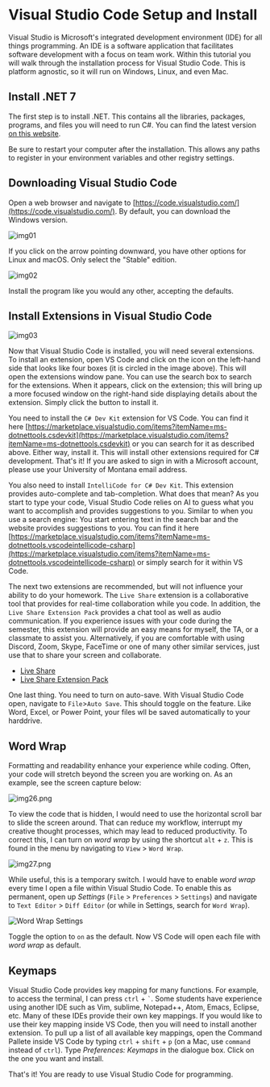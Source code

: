 # Visual Studio Code Setup and Install
Visual Studio is Microsoft's integrated development environment (IDE) for all things programming. An IDE is a software application that facilitates software development with a focus on team work. Within this tutorial you will walk through the installation process for Visual Studio Code. This is platform agnostic, so it will run on Windows, Linux, and even Mac.

## Install .NET 7
The first step is to install .NET. This contains all the libraries, packages, programs, and files you will need to run C#. You can find the latest version [on this website](https://dotnet.microsoft.com/en-us/download). 

Be sure to restart your computer after the installation. This allows any paths to register in your environment variables and other registry settings.

## Downloading Visual Studio Code
Open a web browser and navigate to [https://code.visualstudio.com/](https://code.visualstudio.com/). By default, you can download the Windows version. 

![img01](assets/img01.png)

If you click on the arrow pointing downward, you have other options for Linux and macOS. Only select the "Stable" edition.

![img02](assets/img02.png)

Install the program like you would any other, accepting the defaults.
<!--
## Installing and Integrating Python
For those of you who are familiar with using IDE environments (e.g. Visual Studio, Eclipse, NetBeans) you can use Visual Studio Code to program Python natively. This allows you to code and run Python from directly within Visual Studio, including tab completion. Note, you must have an interpreter in order to run the code.

The following webpage provides a guide to install Python and integrate it with Visual Studio Code for Windows, Linux, and macOS [https://code.visualstudio.com/docs/python/python-tutorial](https://code.visualstudio.com/docs/python/python-tutorial). Please take note of the following:
* Windows: You will need to download Python from [python.org](https://www.python.org/downloads/).
* macOS: You cannot install a system-wide version of Python. Instead, you must use Homebrew instead (see the documentation for more details). 
* Linux: By default, all mainstream Linux distros (e.g. Ubuntu, Debian) come with Python 3 installed.
-->

## Install Extensions in Visual Studio Code
<!--Now that Python is on your system, you need to integrate a Python interpreter in VS Code. Prior to this, you will need to install several extensions that will prove helpful this semester. You can search for the extension names within VS Code, or use the links provided below. The following are required extensions:
* [Python](https://marketplace.visualstudio.com/items?itemName=ms-python.python)
* [Pylance](https://marketplace.visualstudio.com/items?itemName=ms-python.vscode-pylance)
* [Visual Studio IntelliCode](https://marketplace.visualstudio.com/items?itemName=VisualStudioExptTeam.vscodeintellicode)-->

![img03](assets/img03.png)

Now that Visual Studio Code is installed, you will need several extensions. To install an extension, open VS Code and click on the icon on the left-hand side that looks like four boxes (it is circled in the image above). This will open the extensions window pane. You can use the search box to search for the extensions. When it appears, click on the extension; this will bring up a more focused window on the right-hand side displaying details about the extension. Simply click the button to install it.

You need to install the `C# Dev Kit` extension for VS Code. You can find it here [https://marketplace.visualstudio.com/items?itemName=ms-dotnettools.csdevkit](https://marketplace.visualstudio.com/items?itemName=ms-dotnettools.csdevkit) or you can search for it as described above. Either way, install it. This will install other extensions required for C# development. That's it! If you are asked to sign in with a Microsoft account, please use your University of Montana email address.

You also need to install `IntelliCode for C# Dev Kit`. This extension provides auto-complete and tab-completion. What does that mean? As you start to type your code, Visual Studio Code relies on AI to guess what you want to accomplish and provides suggestions to you. Similar to when you use a search engine: You start entering text in the search bar and the website provides suggestions to you. You can find it here [https://marketplace.visualstudio.com/items?itemName=ms-dotnettools.vscodeintellicode-csharp](https://marketplace.visualstudio.com/items?itemName=ms-dotnettools.vscodeintellicode-csharp) or simply search for it within VS Code.

The next two extensions are recommended, but will not influence your ability to do your homework. The `Live Share` extension is a collaborative tool that provides for real-time collaboration while you code. In addition, the `Live Share Extension Pack` provides a chat tool as well as audio communication. If you experience issues with your code during the semester, this extension will provide an easy means for myself, the TA, or a classmate to assist you. Alternatively, if you are comfortable with using Discord, Zoom, Skype, FaceTime or one of many other similar services, just use that to share your screen and collaborate.
* [Live Share](https://marketplace.visualstudio.com/items?itemName=MS-vsliveshare.vsliveshare&ssr=false)
* [Live Share Extension Pack](https://marketplace.visualstudio.com/items?itemName=MS-vsliveshare.vsliveshare-pack)

<!--The following extensions are considered optional. They do not always work and I personally prefer GitHub Desktop.
* [GitHub Classroom](https://marketplace.visualstudio.com/items?itemName=GitHub.classroom)
* [GitHub Pull Requests and Issues](https://marketplace.visualstudio.com/items?itemName=GitHub.vscode-pull-request-github)

## Configuring Visual Studio Code

Once all the extensions are installed, you need to configure a few options. From within VS Code, select a Python 3 interpreter by opening the `Command Palette` (`Ctrl` + `Shift` + `P` in Windows), start typing `Python: Select Interpreter` command to search, then select the command.

![img04](assets/img04.png)

More than likely you will only have a single interpreter available. If you have more than one, select the version of Python you just installed. Additionally, as you hover over each one, the directory location will be shown at the top. This can be useful if you need to ever find the location on your computer.

![img05](assets/img05.png)

The next adjustment we need to do is ensure `Pylance` is the `Python Language Server` of choice. You can find this setting by navigating to `File`, `Preferences`, `Settings`, `Extensions`, `Python`, then `Language Server` (just keep scrolling down, you’ll find it listed alphabetically). In the drop-down list, select Pylance (you may see other options such as Jedi, JediLSP, None, etc.).

![img06](assets/img06.png)-->

One last thing. You need to turn on auto-save. With Visual Studio Code open, navigate to `File`>`Auto Save`. This should toggle on the feature. Like Word, Excel, or Power Point, your files wll be saved automatically to your harddrive.

<!--## Environment Variables
Once Visual Studio Code is configured, you will need to ensure your environment variables for Python are correctly configured. What is an environment variable? It is a variable that is accessible from anywhere within your computer. Each program is installed within a specific location on your computer. To start a program, you need to navigate to its location and click on the executable file. Windows and Mac make this easy by providing a shortcut that is linked to this executable file. All those icons for programs and applications in your Start Menu are just shortcuts to the actual location of the executable. Python is no different. We have to create a "shortcut" so we can run Python from anywhere, not just its installation directory.

For Windows, please follow these steps:
1. Open Windows Settings
1. Navigate to System
1. Navigate to About
1. Click on `Advanced System Properties`. A new window opens. You should be on the tab titled `Advanced`
1. At the bottom is a button labeled `Environment Variables`. Click it.
1. You should see `User variables for...` at the top and `System variables` at the bottom. Under the top, labeled `User variables for...` double-click the variable named `Path`.
1. At this point you will create 3 new and separate entries based on where you installed Python. For me, these locations are given here:
  1. C:\Users\Bryan\AppData\Local\Programs\Python\Python39\Scripts\
  1. C:\Users\Bryan\AppData\Local\Programs\Python\Python39\
  1. C:\Users\Bryan\AppData\Local\Programs\Python\Launcher\
1. If you are unsure where it is installed on your computer, return to VS Code and look at the install path by opening the *Command Pallette* and searching for `Python: Select Interpreter`. Note the location of the installation.
1. Once you have created all three entries you need to prioritize each one. The right-hand side has the button `Move Up`. Move all three to the top.
1. Once entered, click `OK`, then `OK`, then `OK`.
1. Restart your computer. 

For Macs, you will need to follow these instructions for setting the environment variables: [https://code.visualstudio.com/docs/setup/mac#_launching-from-the-command-line](https://code.visualstudio.com/docs/setup/mac#_launching-from-the-command-line).-->

## Word Wrap
Formatting and readability enhance your experience while coding. Often, your code will stretch beyond the screen you are working on. As an example, see the screen capture below:

![img26.png](assets/img26.png)

To view the code that is hidden, I would need to use the horizontal scroll bar to slide the screen around. That can reduce my workflow, interrupt my creative thought processes, which may lead to reduced productivity. To correct this, I can turn on *word wrap* by using the shortcut `alt` + `z`. This is found in the menu by navigating to `View` > `Word Wrap`.

![img27.png](assets/img27.png)

While useful, this is a temporary switch. I would have to enable *word wrap* every time I open a file within Visual Studio Code. To enable this as permanent, open up *Settings* (`File` > `Preferences` > `Settings`) and navigate to `Text Editor` > `Diff Editor` (or while in Settings, search for `Word Wrap`).

![Word Wrap Settings](assets/img28.png)

Toggle the option to `on` as the default. Now VS Code will open each file with *word wrap* as default.

## Keymaps
Visual Studio Code provides key mapping for many functions. For example, to access the terminal, I can press `ctrl` + `` ` ``. Some students have experience using another IDE such as Vim, sublime, Notepad++, Atom, Emacs, Eclipse, etc. Many of these IDEs provide their own key mappings. If you would like to use their key mapping inside VS Code, then you will need to install another extension. To pull up a list of all available key mappings, open the Command Pallete inside VS Code by typing `ctrl` + `shift` + `p` (on a Mac, use `command` instead of `ctrl`). Type *Preferences: Keymaps* in the dialogue box. Click on the one you want and install.

That's it! You are ready to use Visual Studio Code for programming.